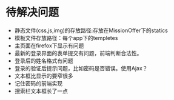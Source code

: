 # 待解决问题
- 静态文件(css,js,img)的存放路径:存放在MissionOffer下的statics
- 模板文件存放路径：每个app下的templetes
- 主页面在firefox下显示有问题
- 最新的登录界面的表单提交有问题，前端判断合法性。
- 登录后的姓名格式有问题
- 登录的验证后提示问题，比如密码是否错误。使用Ajax？
- 文本框比显示的要窄很多
- 记住密码的前端实现
- 搜索栏文本框长了一点
